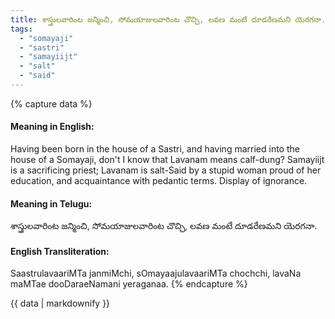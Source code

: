 ```yaml
---
title: శాస్త్రులవారింట జన్మించి, సోమయాజులవారింట చొచ్చి, లవణ మంటే దూడరేణమని యెరగనా.
tags:
  - "somayaji"
  - "sastri"
  - "samayiijt"
  - "salt"
  - "said"
---
```


{% capture data %}
#### Meaning in English:
Having been born in the house of a Sastri, and having married into the house of a Somayaji, don't I know that Lavanam means calf-dung?
Samayiijt is a sacrificing priest; Lavanam is salt-Said by a stupid woman proud of her education, and acquaintance with pedantic terms.
Display of ignorance.

#### Meaning in Telugu:
శాస్త్రులవారింట జన్మించి, సోమయాజులవారింట చొచ్చి, లవణ మంటే దూడరేణమని యెరగనా.

#### English Transliteration:
SaastrulavaariMTa janmiMchi, sOmayaajulavaariMTa chochchi, lavaNa maMTae dooDaraeNamani yeraganaa.
{% endcapture %}

{{ data | markdownify }}


